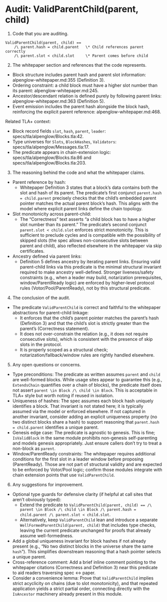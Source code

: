 # Audit: ValidParentChild(parent, child)

1. Code that you are auditing.

```tla
ValidParentChild(parent, child) ==
    /\ parent.hash = child.parent   \* Child references parent correctly
    /\ parent.slot < child.slot     \* Parent comes before child
```

2. The whitepaper section and references that the code represents.

- Block structure includes parent hash and parent slot information: alpenglow-whitepaper.md:355 (Definition 3).
- Ordering constraint: a child block must have a higher slot number than its parent: alpenglow-whitepaper.md:245.
- Ancestor/descendant relation is defined purely by following parent links: alpenglow-whitepaper.md:363 (Definition 5).
- Event emission includes the parent hash alongside the block hash, reinforcing the explicit parent reference: alpenglow-whitepaper.md:468.

Related TLA+ context:
- Block record fields `slot`, `hash`, `parent`, `leader`: specs/tla/alpenglow/Blocks.tla:42.
- Type universes for `Slots`, `BlockHashes`, `Validators`: specs/tla/alpenglow/Messages.tla:17.
- The predicate appears in chain-extension logic: specs/tla/alpenglow/Blocks.tla:86 and specs/tla/alpenglow/Blocks.tla:203.

3. The reasoning behind the code and what the whitepaper claims.

- Parent reference by hash:
  - Whitepaper Definition 3 states that a block’s data contains both the slot and hash of its parent. The predicate’s first conjunct `parent.hash = child.parent` precisely checks that the child’s embedded parent pointer matches the actual parent block’s hash. This aligns with the model where explicit parent links define the chain topology.
- Slot monotonicity across parent-child:
  - The “Correctness” text asserts “a child block has to have a higher slot number than its parent.” The predicate’s second conjunct `parent.slot < child.slot` enforces strict monotonicity. This is sufficient to preclude cycles and is compatible with the possibility of skipped slots (the spec allows non-consecutive slots between parent and child), also reflected elsewhere in the whitepaper via skip certificates.
- Ancestry defined via parent links:
  - Definition 5 defines ancestry by iterating parent links. Ensuring valid parent-child links via this predicate is the minimal structural invariant required to make ancestry well-defined. Stronger liveness/safety constraints (e.g., when a leader may build, notarization prerequisites, window/ParentReady logic) are enforced by higher-level protocol rules (Votor/Pool/ParentReady), not by this structural predicate.

4. The conclusion of the audit.

- The predicate `ValidParentChild` is correct and faithful to the whitepaper abstractions for parent-child linkage:
  - It enforces that the child’s parent pointer matches the parent’s hash (Definition 3) and that the child’s slot is strictly greater than the parent’s (Correctness statement).
  - It does not over-constrain the relation (e.g., it does not require consecutive slots), which is consistent with the presence of skip slots in the protocol.
  - It is properly scoped as a structural check; notarization/fallback/window rules are rightly handled elsewhere.

5. Any open questions or concerns.

- Type preconditions: The predicate as written assumes `parent` and `child` are well-formed blocks. While usage sites appear to guarantee this (e.g., `ExtendsChain` quantifies over a chain of blocks), the predicate itself does not assert `parent \in Block /\ child \in Block`. This is acceptable in TLA+ style but worth noting if reused in isolation.
- Uniqueness of hashes: The spec assumes each block hash uniquely identifies a block. That invariant is not stated here; it is typically assumed via the model or enforced elsewhere. If not captured in another invariant, consider adding an explicit uniqueness property (no two distinct blocks share a hash) to support reasoning that `parent.hash = child.parent` identifies a unique parent.
- Genesis edge case: The predicate is agnostic to genesis. This is fine; `IsValidBlock` in the same module prohibits non-genesis self-parenting and models genesis appropriately. Just ensure callers don’t try to treat a non-block as `parent`.
- Window/ParentReady constraints: The whitepaper requires additional conditions for the first slot in a leader window before proposing (ParentReady). Those are not part of structural validity and are expected to be enforced by Votor/Pool logic; confirm those modules integrate with chain extension points that use `ValidParentChild`.

6. Any suggestions for improvement.

- Optional type guards for defensive clarity (if helpful at call sites that aren’t obviously typed):
  - Extend the predicate to `ValidParentChild(parent, child) == /\ parent \in Block /\ child \in Block /\ parent.hash = child.parent /\ parent.slot < child.slot`.
  - Alternatively, keep `ValidParentChild` lean and introduce a separate `WellFormedParentChild(parent, child)` that includes type checks, leaving the current predicate unchanged for proofs that already assume well-formedness.
- Add a global uniqueness invariant for block hashes if not already present (e.g., “No two distinct blocks in the universe share the same `hash`”). This simplifies downstream reasoning that a hash pointer selects a unique parent.
- Cross-reference comment: Add a brief inline comment pointing to the whitepaper citations (Correctness and Definition 3) near this predicate to aid readers traversing spec <-> paper.
- Consider a convenience lemma: Prove that `ValidParentChild` implies strict acyclicity on chains (due to slot monotonicity), and that repeated application yields a strict partial order, connecting directly with the `IsAncestor` machinery already present in this module.

